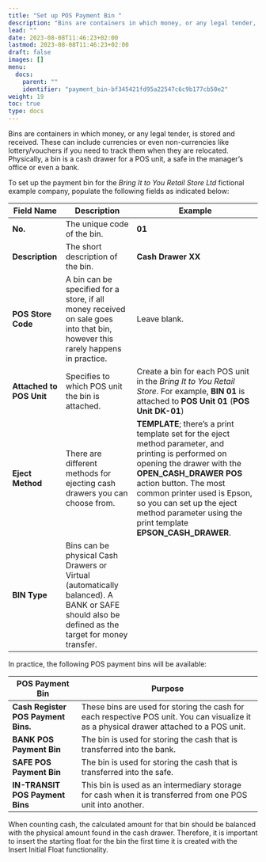 ```yaml
---
title: "Set up POS Payment Bin "
description: "Bins are containers in which money, or any legal tender, is stored and received."
lead: ""
date: 2023-08-08T11:46:23+02:00
lastmod: 2023-08-08T11:46:23+02:00
draft: false
images: []
menu:
  docs:
    parent: ""
    identifier: "payment_bin-bf345421fd95a22547c6c9b177cb50e2"
weight: 19
toc: true
type: docs
---
```


Bins are containers in which money, or any legal tender, is stored and received. These can include currencies or even non-currencies like lottery/vouchers if you need to track them when they are relocated. Physically, a bin is a cash drawer for a POS unit, a safe in the manager’s office or even a bank.  

To set up the payment bin for the *Bring It to You Retail Store Ltd* fictional example company, populate the following fields as indicated below:

| Field Name      | Description |   Example    |
| ----------- | ----------- | ----------- |
| **No.** | The unique code of the bin.  | **01** | 
| **Description** | The short description of the bin. | **Cash Drawer XX** |
| **POS Store Code** | A bin can be specified for a store, if all money received on sale goes into that bin, however this rarely happens in practice. | Leave blank. |
| **Attached to POS Unit** | Specifies to which POS unit the bin is attached. | Create a bin for each POS unit in the *Bring It to You Retail Store*. For example, **BIN 01** is attached to **POS Unit 01** (**POS Unit DK-01**) | 
| **Eject Method** | There are different methods for ejecting cash drawers you can choose from.  | **TEMPLATE**; there’s a print template set for the eject method parameter, and printing is performed on opening the drawer with the **OPEN_CASH_DRAWER POS** action button. The most common printer used is Epson, so you can set up the eject method parameter using the print template **EPSON_CASH_DRAWER**.  | 
|**BIN Type** | Bins can be physical Cash Drawers or Virtual (automatically balanced). A BANK or SAFE should also be defined as the target for money transfer. | |

In practice, the following POS payment bins will be available:

| POS Payment Bin      | Purpose | 
| ----------- | ----------- | 
| **Cash Register POS Payment Bins.** | These bins are used for storing the cash for each respective POS unit. You can visualize it as a physical drawer attached to a POS unit. |
| **BANK POS Payment Bin** | The bin is used for storing the cash that is transferred into the bank. |
| **SAFE POS Payment Bin** | The bin is used for storing the cash that is transferred into the safe. |
| **IN-TRANSIT POS Payment Bins** | This bin is used as an intermediary storage for cash when it is transferred from one POS unit into another. |  

When counting cash, the calculated amount for that bin should be balanced with the physical amount found in the cash drawer. Therefore, it is important to insert the starting float for the bin the first time it is created with the Insert Initial Float functionality. 